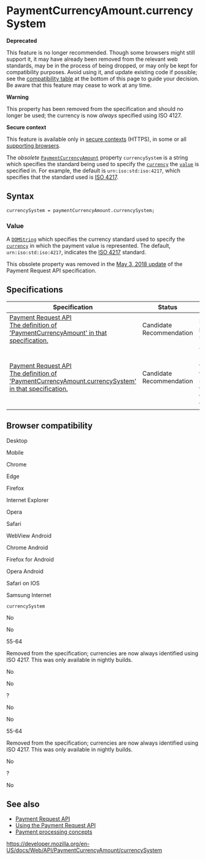 # PaymentCurrencyAmount.currencySystem

**Deprecated**

This feature is no longer recommended. Though some browsers might still support it, it may have already been removed from the relevant web standards, may be in the process of being dropped, or may only be kept for compatibility purposes. Avoid using it, and update existing code if possible; see the [compatibility table](#browser_compatibility) at the bottom of this page to guide your decision. Be aware that this feature may cease to work at any time.

**Warning**

This property has been removed from the specification and should no longer be used; the currency is now _always_ specified using ISO 4127.

**Secure context**

This feature is available only in [secure contexts](https://developer.mozilla.org/en-US/docs/Web/Security/Secure_Contexts) (HTTPS), in some or all [supporting browsers](#browser_compatibility).

The _obsolete_ [`PaymentCurrencyAmount`](../paymentcurrencyamount) property `currencySystem` is a string which specifies the standard being used to specify the [`currency`](currency) the [`value`](value) is specified in. For example, the default is `urn:iso:std:iso:4217`, which specifies that the standard used is [ISO 4217](https://en.wikipedia.org/wiki/ISO_4217).

## Syntax

    currencySystem = paymentCurrencyAmount.currencySystem;

### Value

A [`DOMString`](../domstring) which specifies the currency standard used to specify the [`currency`](currency) in which the payment value is represented. The default, `urn:iso:std:iso:4217`, indicates the [ISO 4217](https://www.iso.org/iso-4217-currency-codes.html) standard.

This obsolete property was removed in the [May 3, 2018 update](https://www.w3.org/TR/2018/CR-payment-request-20180503) of the Payment Request API specification.

## Specifications

<table><thead><tr class="header"><th>Specification</th><th>Status</th><th>Comment</th></tr></thead><tbody><tr class="odd"><td><a href="https://w3c.github.io/payment-request/#dom-paymentcurrencyamount">Payment Request API<br />
<span class="small">The definition of 'PaymentCurrencyAmount' in that specification.</span></a></td><td><span class="spec-cr">Candidate Recommendation</span></td><td>No longer part of the specification</td></tr><tr class="even"><td><a href="https://w3c.github.io/payment-request/#dom-paymentcurrencyamount">Payment Request API</a><br />
<span class="small"><a href="https://www.w3.org/TR/2018/CR-payment-request-20180320/#dom-paymentcurrencyamount-currencysystem">The definition of 'PaymentCurrencyAmount.currencySystem' in that specification.</a></span></td><td><span class="spec-cr">Candidate Recommendation</span></td><td>The March 20, 2018 version of the specification; the last one to include this property</td></tr></tbody></table>

## Browser compatibility

Desktop

Mobile

Chrome

Edge

Firefox

Internet Explorer

Opera

Safari

WebView Android

Chrome Android

Firefox for Android

Opera Android

Safari on IOS

Samsung Internet

`currencySystem`

No

No

55-64

Removed from the specification; currencies are now always identified using ISO 4217. This was only available in nightly builds.

No

No

?

No

No

55-64

Removed from the specification; currencies are now always identified using ISO 4217. This was only available in nightly builds.

No

?

No

## See also

- [Payment Request API](../payment_request_api)
- [Using the Payment Request API](../payment_request_api/using_the_payment_request_api)
- [Payment processing concepts](../payment_request_api/concepts)

<a href="https://developer.mozilla.org/en-US/docs/Web/API/PaymentCurrencyAmount/currencySystem" class="_attribution-link">https://developer.mozilla.org/en-US/docs/Web/API/PaymentCurrencyAmount/currencySystem</a>
